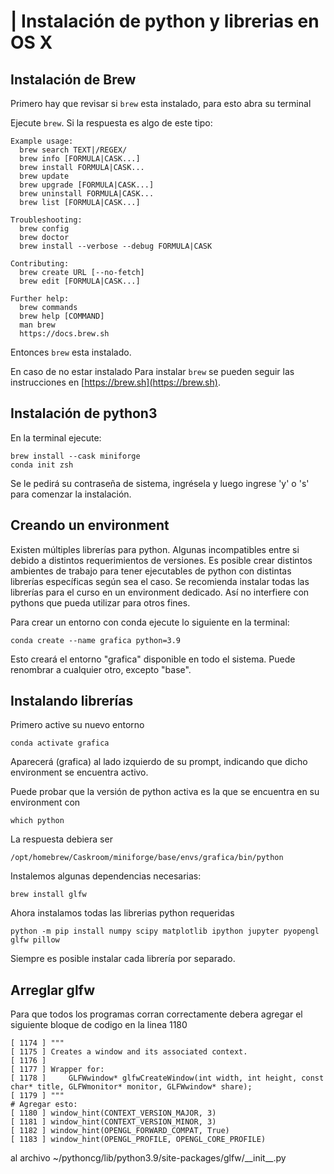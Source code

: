 |
Instalación de python y librerias en OS X
=======

Instalación de Brew
---------------------

Primero hay que revisar si ``brew`` esta instalado, para esto abra su terminal

Ejecute ``brew``. Si la respuesta es algo de este tipo:

    Example usage:
      brew search TEXT|/REGEX/
      brew info [FORMULA|CASK...]
      brew install FORMULA|CASK...
      brew update
      brew upgrade [FORMULA|CASK...]
      brew uninstall FORMULA|CASK...
      brew list [FORMULA|CASK...]

    Troubleshooting:
      brew config
      brew doctor
      brew install --verbose --debug FORMULA|CASK

    Contributing:
      brew create URL [--no-fetch]
      brew edit [FORMULA|CASK...]

    Further help:
      brew commands
      brew help [COMMAND]
      man brew
      https://docs.brew.sh

Entonces ``brew`` esta instalado.

En caso de no estar instalado Para instalar ``brew`` se pueden seguir las instrucciones en [https://brew.sh](https://brew.sh).

Instalación de python3
----------------------

En la terminal ejecute:

    brew install --cask miniforge
    conda init zsh

Se le pedirá su contraseña de sistema, ingrésela y luego ingrese 'y' o 's' para comenzar la instalación.

Creando un environment
----------------------

Existen múltiples librerías para python. Algunas incompatibles entre si debido a distintos requerimientos de versiones. Es posible crear distintos ambientes de trabajo para tener ejecutables de python con distintas librerías específicas según sea el caso. Se recomienda instalar todas las librerías para el curso en un environment dedicado. Así no interfiere con pythons que pueda utilizar para otros fines.

Para crear un entorno con conda ejecute lo siguiente en la terminal:

    conda create --name grafica python=3.9

Esto creará el entorno "grafica" disponible en todo el sistema. Puede renombrar a cualquier otro, excepto "base".

Instalando librerías
--------------------

Primero active su nuevo entorno

    conda activate grafica

Aparecerá (grafica) al lado izquierdo de su prompt, indicando que dicho environment se encuentra activo.

Puede probar que la versión de python activa es la que se encuentra en su environment con

    which python

La respuesta debiera ser

    /opt/homebrew/Caskroom/miniforge/base/envs/grafica/bin/python

Instalemos algunas dependencias necesarias:

    brew install glfw

Ahora instalamos todas las librerias python requeridas

    python -m pip install numpy scipy matplotlib ipython jupyter pyopengl glfw pillow

Siempre es posible instalar cada librería por separado.

Arreglar glfw
-------------

Para que todos los programas corran correctamente debera agregar el siguiente bloque de codigo en la linea 1180

    [ 1174 ] """
    [ 1175 ] Creates a window and its associated context.
    [ 1176 ]
    [ 1177 ] Wrapper for:
    [ 1178 ]     GLFWwindow* glfwCreateWindow(int width, int height, const char* title, GLFWmonitor* monitor, GLFWwindow* share);
    [ 1179 ] """
    # Agregar esto:
    [ 1180 ] window_hint(CONTEXT_VERSION_MAJOR, 3)
    [ 1181 ] window_hint(CONTEXT_VERSION_MINOR, 3)
    [ 1182 ] window_hint(OPENGL_FORWARD_COMPAT, True)
    [ 1183 ] window_hint(OPENGL_PROFILE, OPENGL_CORE_PROFILE)

al archivo ~/pythoncg/lib/python3.9/site-packages/glfw/\_\_init\_\_.py
